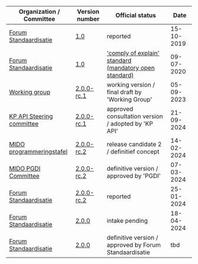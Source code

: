 

| Organization / Committee                                     | Version number                                               | Official status                                              | Date       |
| ------------------------------------------------------------ | ------------------------------------------------------------ | ------------------------------------------------------------ | ---------- |
| [Forum Standaardisatie](https://www.forumstandaardisatie.nl/open-standaarden/rest-api-design-rules) | [1.0]( https://gitdocumentatie.logius.nl/publicatie/api/adr/1.0) | reported                                                     | 15-10-2019 |
| [Forum Standaardisatie](https://www.forumstandaardisatie.nl/open-standaarden/rest-api-design-rules) | [1.0]( https://gitdocumentatie.logius.nl/publicatie/api/adr/1.0) | ['comply of explain' standard (mandatory open standard)](https://gitdocumentatie.logius.nl/publicatie/api/adr/) | 09-07-2020 |
| [Working group](https://github.com/Geonovum/KP-APIs/tree/03d7fd61b3f25eef5d3242c7beee688e0d2d9623/overleggen/Werkgroep%20API%20design%20rules/Verslagen/20230905) | [2.0.0-rc.1](https://gitdocumentatie.logius.nl/publicatie/api/adr/2.0.0-rc.1/) | working version / final draft by 'Working Group'             | 05-09-2023 |
| [KP API Steering committee](https://github.com/Geonovum/KP-APIs/tree/master/overleggen/Stuurgroep/Verslagen) | [2.0.0-rc.1](https://gitdocumentatie.logius.nl/publicatie/api/adr/2.0.0-rc.1/) | approved consultation version / adopted by 'KP API'          | 21-09-2024 |
| [MIDO programmeringstafel](https://pgdi.nl/groups/view/c9a77467-7118-42c4-ad27-d0da773bc7dc/programmeringstafels-en-financiele-commissie-pgdi/files/82ac7589-ce2a-4c39-aabd-99eb9a6cf43a) | [2.0.0-rc.2](https://gitdocumentatie.logius.nl/publicatie/api/adr/2.0.0-rc.2) | release candidate 2 / definitief concept                     | 14-02-2024 |
| [MIDO PGDI Committee](https://pgdi.nl/file/download/e3bd0ba3-a117-42f2-b4e1-d56105b88f96/20240418-pgdi-02-verslagen-voorraadagenda-actie-en-besluitenlijst.pdf) | [2.0.0-rc.2](https://gitdocumentatie.logius.nl/publicatie/api/adr/2.0.0-rc.2) | definitive version / approved by 'PGDI'                      | 07-03-2024 |
| [Forum Standaardisatie](https://www.forumstandaardisatie.nl/open-standaarden/rest-api-design-rules) | [2.0.0-rc.2](https://gitdocumentatie.logius.nl/publicatie/api/adr/2.0.0-rc.2) | reported                                                     | 25-01-2024 |
| [Forum Standaardisatie](https://www.forumstandaardisatie.nl/open-standaarden/rest-api-design-rules) | [2.0.0](https://gitdocumentatie.logius.nl/publicatie/api/adr/2.0.0) | intake pending                                               | 18-04-2024 |
| [Forum Standaardisatie](https://www.forumstandaardisatie.nl/open-standaarden/rest-api-design-rules) | [2.0.0](https://gitdocumentatie.logius.nl/publicatie/api/adr/2.0.0) | definitive version / approved by Forum Standaardisatie       | tbd        |

